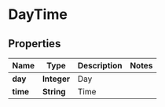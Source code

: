 
# DayTime

## Properties
Name | Type | Description | Notes
------------ | ------------- | ------------- | -------------
**day** | **Integer** | Day | 
**time** | **String** | Time | 



